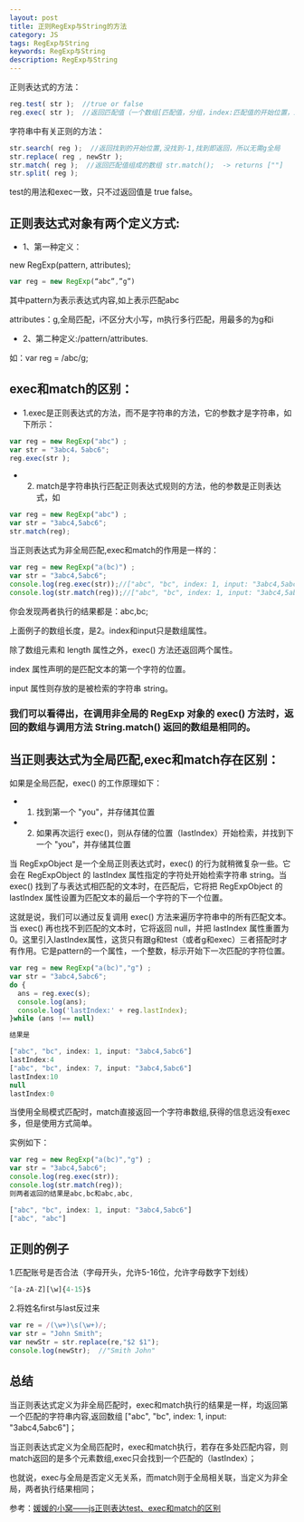```yaml
---
layout: post
title: 正则RegExp与String的方法
category: JS
tags: RegExp与String
keywords: RegExp与String
description: RegExp与String
---
```


正则表达式的方法：
```javascript
reg.test( str );  //true or false
reg.exec( str );  //返回匹配值（一个数组[匹配值，分组，index:匹配值的开始位置，input:str值]），没找到返回null。
```

字符串中有关正则的方法：
```javascript
str.search( reg );  //返回找到的开始位置,没找到-1,找到即返回，所以无需g全局
str.replace( reg , newStr );  
str.match( reg );  //返回匹配值组成的数组 str.match();  -> returns [""]
str.split( reg );  
```

test的用法和exec一致，只不过返回值是 true false。

## 正则表达式对象有两个定义方式:
- 1、第一种定义：

new RegExp(pattern, attributes);
```javascript
var reg = new RegExp(“abc”,”g”)
```

其中pattern为表示表达式内容,如上表示匹配abc

attributes：g,全局匹配，i不区分大小写，m执行多行匹配，用最多的为g和i

- 2、第二种定义:/pattern/attributes.

如：var reg = /abc/g;

## exec和match的区别：
- 1.exec是正则表达式的方法，而不是字符串的方法，它的参数才是字符串，如下所示：

```javascript
var reg = new RegExp("abc") ; 
var str = "3abc4，5abc6";
reg.exec(str ); 
``` 

- 2. match是字符串执行匹配正则表达式规则的方法，他的参数是正则表达式，如
```javascript
var reg = new RegExp("abc") ; 
var str = "3abc4,5abc6";
str.match(reg);
```

当正则表达式为非全局匹配,exec和match的作用是一样的：
```javascript
var reg = new RegExp("a(bc)") ; 
var str = "3abc4,5abc6";
console.log(reg.exec(str));//["abc", "bc", index: 1, input: "3abc4,5abc6"]
console.log(str.match(reg));//["abc", "bc", index: 1, input: "3abc4,5abc6"]
```

你会发现两者执行的结果都是：abc,bc;

上面例子的数组长度，是2。index和input只是数组属性。

除了数组元素和 length 属性之外，exec() 方法还返回两个属性。

index 属性声明的是匹配文本的第一个字符的位置。

input 属性则存放的是被检索的字符串 string。

### 我们可以看得出，在调用非全局的 RegExp 对象的 exec() 方法时，返回的数组与调用方法 String.match() 返回的数组是相同的。

## 当正则表达式为全局匹配,exec和match存在区别：
如果是全局匹配，exec() 的工作原理如下：

- 1. 找到第一个 "you"，并存储其位置
- 2. 如果再次运行 exec()，则从存储的位置（lastIndex）开始检索，并找到下一个 "you"，并存储其位置

当 RegExpObject 是一个全局正则表达式时，exec() 的行为就稍微复杂一些。它会在 RegExpObject 的 lastIndex 属性指定的字符处开始检索字符串 string。当 exec() 找到了与表达式相匹配的文本时，在匹配后，它将把 RegExpObject 的 lastIndex 属性设置为匹配文本的最后一个字符的下一个位置。

这就是说，我们可以通过反复调用 exec() 方法来遍历字符串中的所有匹配文本。当 exec() 再也找不到匹配的文本时，它将返回 null，并把 lastIndex 属性重置为 0。这里引入lastIndex属性，这货只有跟g和test（或者g和exec）三者搭配时才有作用。它是pattern的一个属性，一个整数，标示开始下一次匹配的字符位置。
```javascript
var reg = new RegExp("a(bc)","g") ; 
var str = "3abc4,5abc6";
do {
  ans = reg.exec(s);
  console.log(ans);
  console.log('lastIndex:' + reg.lastIndex);
}while (ans !== null)

结果是

["abc", "bc", index: 1, input: "3abc4,5abc6"]
lastIndex:4
["abc", "bc", index: 7, input: "3abc4,5abc6"]
lastIndex:10
null
lastIndex:0
```

当使用全局模式匹配时，match直接返回一个字符串数组,获得的信息远没有exec多，但是使用方式简单。

实例如下：
```javascript
var reg = new RegExp("a(bc)","g") ; 
var str = "3abc4,5abc6";
console.log(reg.exec(str));
console.log(str.match(reg));
则两者返回的结果是abc,bc和abc,abc,

["abc", "bc", index: 1, input: "3abc4,5abc6"]
["abc", "abc"]
```

## 正则的例子
1.匹配账号是否合法（字母开头，允许5-16位，允许字母数字下划线）
```js
^[a-zA-Z][\w]{4-15}$
```

2.将姓名first与last反过来
```js
var re = /(\w+)\s(\w+)/;
var str = "John Smith";
var newStr = str.replace(re,"$2 $1");
console.log(newStr);  //"Smith John"
```


## 总结

当正则表达式定义为非全局匹配时，exec和match执行的结果是一样，均返回第一个匹配的字符串内容,返回数组
["abc", "bc", index: 1, input: "3abc4,5abc6"]；

当正则表达式定义为全局匹配时，exec和match执行，若存在多处匹配内容，则match返回的是多个元素数组,exec只会找到一个匹配的（lastIndex）；

也就说，exec与全局是否定义无关系，而match则于全局相关联，当定义为非全局，两者执行结果相同；

参考：[媛媛的小窝——js正则表达test、exec和match的区别](http://www.zyy1217.com/2016/12/29/%20js%E6%AD%A3%E5%88%99%E8%A1%A8%E8%BE%BEexec%E5%92%8Cmatch%E7%9A%84%E5%8C%BA%E5%88%AB/)
